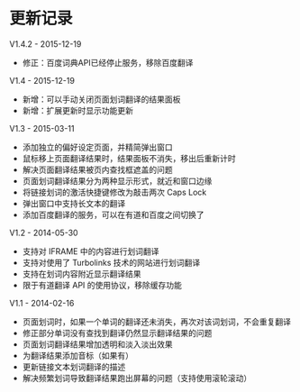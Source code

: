 # 更新记录

V1.4.2 - 2015-12-19

- 修正：百度词典API已经停止服务，移除百度翻译

V1.4 - 2015-12-19

- 新增：可以手动关闭页面划词翻译的结果面板
- 新增：扩展更新时显示功能更新

V1.3 - 2015-03-11

- 添加独立的偏好设定页面，并精简弹出窗口
- 鼠标移上页面翻译结果时，结果面板不消失，移出后重新计时
- 解决页面翻译结果被页内查找框遮盖的问题
- 页面划词翻译结果分为两种显示形式，就近和窗口边缘
- 将链接划词的激活快捷键修改为敲击两次 Caps Lock
- 弹出窗口中支持长文本的翻译
- 添加百度翻译的服务，可以在有道和百度之间切换了

V1.2 - 2014-05-30

- 支持对 IFRAME 中的内容进行划词翻译
- 支持对使用了 Turbolinks 技术的网站进行划词翻译
- 支持在划词内容附近显示翻译结果
- 限于有道翻译 API 的使用协议，移除缓存功能

V1.1 - 2014-02-16

- 页面划词时，如果一个单词的翻译还未消失，再次对该词划词，不会重复翻译
- 修正部分单词没有查找到翻译仍然显示翻译结果的问题
- 页面划词翻译结果增加透明和淡入淡出效果
- 为翻译结果添加音标（如果有）
- 更新链接文本划词翻译的描述
- 解决频繁划词导致翻译结果跑出屏幕的问题（支持使用滚轮滚动）
